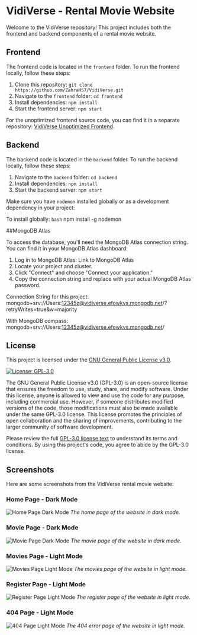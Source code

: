 # VidiVerse - Rental Movie Website

Welcome to the VidiVerse repository! This project includes both the frontend and backend components of a rental movie website.

## Frontend

The frontend code is located in the `frontend` folder. To run the frontend locally, follow these steps:

1. Clone this repository: `git clone https://github.com/ZahraHS7/VidiVerse.git`
2. Navigate to the `frontend` folder: `cd frontend`
3. Install dependencies: `npm install`
4. Start the frontend server: `npm start`

For the unoptimized frontend source code, you can find it in a separate repository: [VidiVerse Unoptimized Frontend](https://github.com/ZahraHS7/VidiVerse-frontend.git).

## Backend

The backend code is located in the `backend` folder. To run the backend locally, follow these steps:

1. Navigate to the `backend` folder: `cd backend`
2. Install dependencies: `npm install`
3. Start the backend server: `npm start`

Make sure you have `nodemon` installed globally or as a development dependency in your project:

To install globally:
```bash```
npm install -g nodemon

##MongoDB Atlas

To access the database, you'll need the MongoDB Atlas connection string. You can find it in your MongoDB Atlas dashboard:

1. Log in to MongoDB Atlas: Link to MongoDB Atlas
2. Locate your project and cluster.
3. Click "Connect" and choose "Connect your application."
4. Copy the connection string and replace <password> with your actual MongoDB Atlas password.

Connection String for this project:
mongodb+srv://Users:12345z@vidiverse.efowkvs.mongodb.net/?retryWrites=true&w=majority

With MongoDB compass:
mongodb+srv://Users:12345z@vidiverse.efowkvs.mongodb.net/

## License

This project is licensed under the [GNU General Public License v3.0](https://www.gnu.org/licenses/gpl-3.0.en.html).

[![License: GPL-3.0](https://img.shields.io/badge/License-GPL%20v3-blue.svg)](https://www.gnu.org/licenses/gpl-3.0.en.html)

The GNU General Public License v3.0 (GPL-3.0) is an open-source license that ensures the freedom to use, study, share, and modify software. Under this license, anyone is allowed to view and use the code for any purpose, including commercial use. However, if someone distributes modified versions of the code, those modifications must also be made available under the same GPL-3.0 license. This license promotes the principles of open collaboration and the sharing of improvements, contributing to the larger community of software development.

Please review the full [GPL-3.0 license text](https://www.gnu.org/licenses/gpl-3.0.en.html) to understand its terms and conditions. By using this project's code, you agree to abide by the GPL-3.0 license.

## Screenshots

Here are some screenshots from the VidiVerse rental movie website:

### Home Page - Dark Mode
![Home Page Dark Mode](https://drive.google.com/uc?export=download&id=1zOUToqV2rhO_peTK8w-SznieW1LUQBJK)
*The home page of the website in dark mode.*

### Movie Page - Dark Mode
![Movie Page Dark Mode](https://drive.google.com/uc?export=download&id=1XjRiVWplJMHdrTU1XWoVeEswTkxAO6TJ)
*The movie page of the website in dark mode.*

### Movies Page - Light Mode
![Movies Page Light Mode](https://drive.google.com/uc?export=download&id=1sDB5OiDUK14QEXQzaUDwO_PVsFASqwJp)
*The movies page of the website in light mode.*

### Register Page - Light Mode
![Register Page Light Mode](https://drive.google.com/uc?export=download&id=1s9vzh2MLfeis1kAbx92SSUmKfeKctBZA)
*The register page of the website in light mode.*

### 404 Page - Light Mode
![404 Page Light Mode](https://drive.google.com/uc?export=download&id=1uOcEnRIL8RtIesaGPQEUFRU2NyVf1dWD)
*The 404 error page of the website in light mode.*
